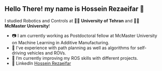 ## Hello There! my name is Hossein Rezaeifar 👋

I studied Robotics and Controls at  👨‍🎓  **University of Tehran** and 👨‍🎓  **McMaster University**!

- 📷 I am currently working as Postdoctoral fellow at McMaster University on Machine Learning in Additive Manufacturing.
- 🚗 I've experience with path planning as well as algorithms for self-driving vehicles and ROVs.
- 🌱 I’m currently improving my ROS skills with different projects.
- 💼 LinkedIn [Hossein Rezaeifar](https://www.linkedin.com/in/hosseinrezaeifar/)
